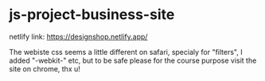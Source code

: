 # js-project-business-site
netlify link: https://designshop.netlify.app/




<p> The webiste css seems a little different on safari, specialy for "filters", I added "-webkit-" etc, but to be safe please for the course purpose visit the site on chrome, thx u! </p>

